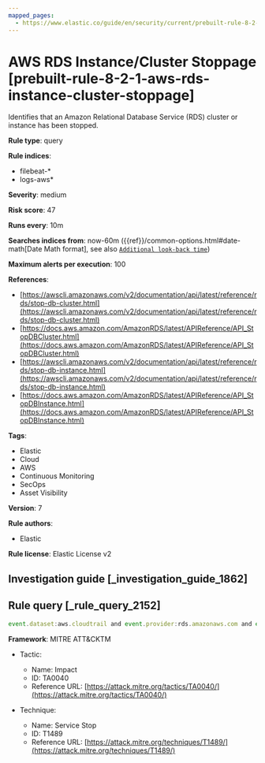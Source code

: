 ```yaml
---
mapped_pages:
  - https://www.elastic.co/guide/en/security/current/prebuilt-rule-8-2-1-aws-rds-instance-cluster-stoppage.html
---
```


# AWS RDS Instance/Cluster Stoppage [prebuilt-rule-8-2-1-aws-rds-instance-cluster-stoppage]

Identifies that an Amazon Relational Database Service (RDS) cluster or instance has been stopped.

**Rule type**: query

**Rule indices**:

* filebeat-*
* logs-aws*

**Severity**: medium

**Risk score**: 47

**Runs every**: 10m

**Searches indices from**: now-60m ({{ref}}/common-options.html#date-math[Date Math format], see also [`Additional look-back time`](docs-content://solutions/security/detect-and-alert/create-detection-rule.md#rule-schedule))

**Maximum alerts per execution**: 100

**References**:

* [https://awscli.amazonaws.com/v2/documentation/api/latest/reference/rds/stop-db-cluster.html](https://awscli.amazonaws.com/v2/documentation/api/latest/reference/rds/stop-db-cluster.html)
* [https://docs.aws.amazon.com/AmazonRDS/latest/APIReference/API_StopDBCluster.html](https://docs.aws.amazon.com/AmazonRDS/latest/APIReference/API_StopDBCluster.html)
* [https://awscli.amazonaws.com/v2/documentation/api/latest/reference/rds/stop-db-instance.html](https://awscli.amazonaws.com/v2/documentation/api/latest/reference/rds/stop-db-instance.html)
* [https://docs.aws.amazon.com/AmazonRDS/latest/APIReference/API_StopDBInstance.html](https://docs.aws.amazon.com/AmazonRDS/latest/APIReference/API_StopDBInstance.html)

**Tags**:

* Elastic
* Cloud
* AWS
* Continuous Monitoring
* SecOps
* Asset Visibility

**Version**: 7

**Rule authors**:

* Elastic

**Rule license**: Elastic License v2

## Investigation guide [_investigation_guide_1862]



## Rule query [_rule_query_2152]

```js
event.dataset:aws.cloudtrail and event.provider:rds.amazonaws.com and event.action:(StopDBCluster or StopDBInstance) and event.outcome:success
```

**Framework**: MITRE ATT&CKTM

* Tactic:

    * Name: Impact
    * ID: TA0040
    * Reference URL: [https://attack.mitre.org/tactics/TA0040/](https://attack.mitre.org/tactics/TA0040/)

* Technique:

    * Name: Service Stop
    * ID: T1489
    * Reference URL: [https://attack.mitre.org/techniques/T1489/](https://attack.mitre.org/techniques/T1489/)



